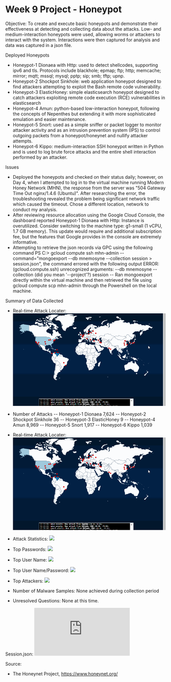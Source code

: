# Week 9 Project - Honeypot

Objective:  To create and execute basic honeypots and demonstrate their effectiveness at detecting and collecting data about the attacks. Low- and medium-interaction honeypots were used, allowing worms or attackers to interact with the system.  Interactions were then captured for analysis and data was captured in a json file.

Deployed Honeypots
- Honeypot-1 Dionaea with Http: used to detect shellcodes, supporting ipv6 and tls. Protocols include blackhole; epmap; ftp; http; memcache; mirror; mqtt; mssql; mysql; pptp; sip; smb; tftp; upnp.
- Honeypot-2 Shockpot Sinkhole: web application honeypot designed to find attackers attempting to exploit the Bash remote code vulnerability.
- Honeypot-3 ElasticHoney: simple elasticsearch honeypot designed to catch attackers exploiting remote code execution (RCE) vulnerabilities in elasticsearch
- Honeypot-4 Amun: python-based low-interaction honeypot, following the concepts of Nepenthes but extending it with more sophisticated emulation and easier maintenance.
- Honeypot-5 Snort: used as a simple sniffer or packet logger to monitor attacker activity and as an intrusion prevention system (IPS) to control outgoing packets from a honeypot/honeynet and nullify attacker attempts.
- Honeypot-6 Kippo: medium-interaction SSH honeypot written in Python and is used to log brute force attacks and the entire shell interaction performed by an attacker.

Issues
- Deployed the honeypots and checked on their status daily; however, on Day 4, when I attempted to log in to the virtual machine running Modern Honey Network (MHN), the response from the server was "504 Gateway Time Out nginx/1.4.6 (Ubuntu)".  After researching the error, the troubleshooting revealed the problem being significant network traffic which caused the timeout.  Chose a different location, network to conduct my analysis.
- After reviewing resource allocation using the Google Cloud Console, the dashboard reported Honeypot-1 Dionaea with Http: Instance is overutilized. Consider switching to the machine type: g1-small (1 vCPU, 1.7 GB memory).  This update would require and additional subscription fee, but the features that Google provides in the console are extremely informative.
- Attempting to retrieve the json records via GPC using the following command PS C:\> gcloud compute ssh mhn-admin --command="mongoexport --db mnemosyne --collection session > session.json", the command errored with the following output
  ERROR: (gcloud.compute.ssh) unrecognized arguments:
    --db mnemosyne
    --collection (did you mean '--project'?)  session
  -- Ran mongoexport directly within the virtual machine and then retrieved the file using gcloud compute scp mhn-admin through the Powershell on the local machine.

Summary of Data Collected
- Real-time Attack Locater: ![](https://github.com/Shaimice/Week9/blob/master/Map.gif)

- Number of Attacks
  -- Honeypot-1 Dionaea               7,624
  -- Honeypot-2 Shockpot Sinkhole        36
  -- Honeypot-3 ElasticHoney              9
  -- Honeypot-4 Amun                  8,969
  -- Honeypot-5 Snort                 1,917
  -- Honeypot-6 Kippo                 1,039

- Real-time Attack Locater: ![](https://github.com/Shaimice/Week9/blob/master/Map.gif)

- Attack Statistics: ![](https://github.com/Shaimice/Week9/blob/master/Honeypots/Slide5.jpeg)
- Top Passwords: ![](https://github.com/Shaimice/Week9/blob/master/Honeypot/Slide1.jpeg)
- Top User Name: ![](https://github.com/Shaimice/Week9/blob/master/Honeypots/Slide2.jpeg)
- Top User Name/Password: ![](https://github.com/Shaimice/Week9/blob/master/Honeypots/Slide3.jpeg)
- Top Attackers: ![](https://github.com/Shaimice/Week9/blob/master/Honeypots/Slide4.jpeg)

- Number of Malware Samples:  None achieved during collection period

- Unresolved Questions: None at this time.

Session.json: ![](https://github.com/Shaimice/Week9/blob/master/session.json)

Source:
- The Honeynet Project, https://www.honeynet.org/
